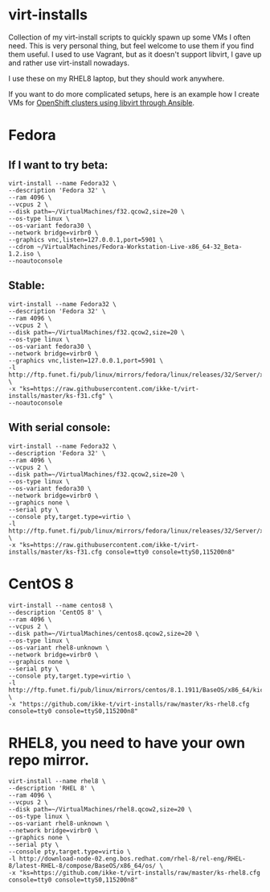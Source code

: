# virt-installs

Collection of my virt-install scripts to quickly spawn up some VMs I often
need. This is very personal thing, but feel welcome to use them if you find
them useful. I used to use Vagrant, but as it doesn't support libvirt, I gave
up and rather use virt-install nowadays.

I use these on my RHEL8 laptop, but they should work anywhere.

If you want to do more complicated setups, here is an example how I create VMs
for [OpenShift clusters using libvirt through
Ansible](https://github.com/ikke-t/ocp-libvirt-infra-ansibles).

# Fedora

## If I want to try beta:

```
virt-install --name Fedora32 \
--description 'Fedora 32' \
--ram 4096 \
--vcpus 2 \
--disk path=~/VirtualMachines/f32.qcow2,size=20 \
--os-type linux \
--os-variant fedora30 \
--network bridge=virbr0 \
--graphics vnc,listen=127.0.0.1,port=5901 \
--cdrom ~/VirtualMachines/Fedora-Workstation-Live-x86_64-32_Beta-1.2.iso \
--noautoconsole
```

## Stable:

```
virt-install --name Fedora32 \
--description 'Fedora 32' \
--ram 4096 \
--vcpus 2 \
--disk path=~/VirtualMachines/f32.qcow2,size=20 \
--os-type linux \
--os-variant fedora30 \
--network bridge=virbr0 \
--graphics vnc,listen=127.0.0.1,port=5901 \
-l http://ftp.funet.fi/pub/linux/mirrors/fedora/linux/releases/32/Server/x86_64/os/ \
-x "ks=https://raw.githubusercontent.com/ikke-t/virt-installs/master/ks-f31.cfg" \
--noautoconsole
```

## With serial console:

```
virt-install --name Fedora32 \
--description 'Fedora 32' \
--ram 4096 \
--vcpus 2 \
--disk path=~/VirtualMachines/f32.qcow2,size=20 \
--os-type linux \
--os-variant fedora30 \
--network bridge=virbr0 \
--graphics none \
--serial pty \
--console pty,target.type=virtio \
-l http://ftp.funet.fi/pub/linux/mirrors/fedora/linux/releases/32/Server/x86_64/os/ \
-x "ks=https://raw.githubusercontent.com/ikke-t/virt-installs/master/ks-f31.cfg console=tty0 console=ttyS0,115200n8"
```

# CentOS 8

```
virt-install --name centos8 \
--description 'CentOS 8' \
--ram 4096 \
--vcpus 2 \
--disk path=~/VirtualMachines/centos8.qcow2,size=20 \
--os-type linux \
--os-variant rhel8-unknown \
--network bridge=virbr0 \
--graphics none \
--serial pty \
--console pty,target.type=virtio \
-l http://ftp.funet.fi/pub/linux/mirrors/centos/8.1.1911/BaseOS/x86_64/kickstart/ \
-x "https://github.com/ikke-t/virt-installs/raw/master/ks-rhel8.cfg console=tty0 console=ttyS0,115200n8"
```

# RHEL8, you need to have your own repo mirror.

```
virt-install --name rhel8 \
--description 'RHEL 8' \
--ram 4096 \
--vcpus 2 \
--disk path=~/VirtualMachines/rhel8.qcow2,size=20 \
--os-type linux \
--os-variant rhel8-unknown \
--network bridge=virbr0 \
--graphics none \
--serial pty \
--console pty,target.type=virtio \
-l http://download-node-02.eng.bos.redhat.com/rhel-8/rel-eng/RHEL-8/latest-RHEL-8/compose/BaseOS/x86_64/os/ \
-x "ks=https://github.com/ikke-t/virt-installs/raw/master/ks-rhel8.cfg console=tty0 console=ttyS0,115200n8"
```


